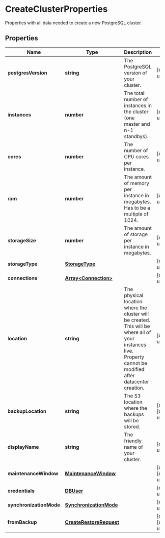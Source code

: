 # CreateClusterProperties

Properties with all data needed to create a new PostgreSQL cluster. 
## Properties
| Name | Type | Description | Notes |
| ------------ | ------------- | ------------- | ------------- |
| **postgresVersion** | **string** | The PostgreSQL version of your cluster. | [default to undefined] |
| **instances** | **number** | The total number of instances in the cluster (one master and n-1 standbys).  | [default to undefined] |
| **cores** | **number** | The number of CPU cores per instance. | [default to undefined] |
| **ram** | **number** | The amount of memory per instance in megabytes. Has to be a multiple of 1024. | [default to undefined] |
| **storageSize** | **number** | The amount of storage per instance in megabytes. | [default to undefined] |
| **storageType** | [**StorageType**](StorageType.md) |  | [default to undefined] |
| **connections** | [**Array&lt;Connection&gt;**](Connection.md) |  | [default to undefined] |
| **location** | **string** | The physical location where the cluster will be created. This will be where all of your instances live. Property cannot be modified after datacenter creation.  | [default to undefined] |
| **backupLocation** | **string** | The S3 location where the backups will be stored. | [optional] [default to undefined] |
| **displayName** | **string** | The friendly name of your cluster. | [default to undefined] |
| **maintenanceWindow** | [**MaintenanceWindow**](MaintenanceWindow.md) |  | [optional] [default to undefined] |
| **credentials** | [**DBUser**](DBUser.md) |  | [default to undefined] |
| **synchronizationMode** | [**SynchronizationMode**](SynchronizationMode.md) |  | [default to undefined] |
| **fromBackup** | [**CreateRestoreRequest**](CreateRestoreRequest.md) |  | [optional] [default to undefined] |


